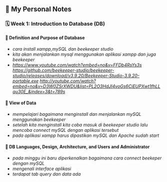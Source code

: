 ## 📘 My Personal Notes

### 🗓️ Week 1: Introduction to Database (DB)

#### 📍 Definition and Purpose of Database
- _cara install xampp,mySQL dan beekeeper studio_
- _kita akan menjalankan mysql menggunakan aplikasi xampp dan juga beekeeper_
- _https://www.youtube.com/watch?embed=no&v=FFDb4RsYs3s  https://github.com/beekeeper-studio/beekeeper-studio/releases/download/v3.9.20/Beekeeper-Studio-3.9.20-portable.exe  http://youtube.com/watch?embed=no&v=D3W0ZSrXWDU&list=PL2O3HdJI4voGs6CiEUPXwt1fhLLqu30E_&index=3&t=789s_

#### 📍 View of Data
- _mempelajari bagaimana menginstall dan menjalankan mySQL menggunakan beekeeper_
- _setelah kita menginstall kita coba masuk di beekeeper studio lalu mencoba connect mySQL dengan aplikasi tersebut_
- _pada aplikasi xampp harus dipastikan mySQL dan Apache sudah start_

#### 📍 DB Languages, Design, Architecture, and Users and Administrator
- _pada minggu ini baru diperkenalkan bagaimana cara connect beekeper dengan mySQL_
- _mengenali interface aplikasi_
- _terdapat tab query dan data ada_

